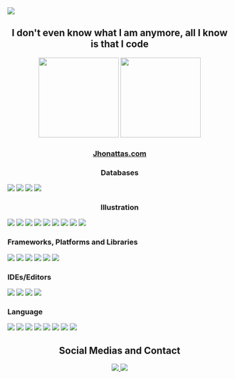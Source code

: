 <div>
  <img src="https://komarev.com/ghpvc/?username=jhonattas&color=blue" />
 </div>
<h2 align="center">I don't even know what I am anymore, all I know is that I code</h2>

<div align="center">
  <img height="180em" src="https://github-readme-stats.vercel.app/api?username=jhonattas&show_icons=true&theme=transparent" />
  <img height="180em" src="https://github-readme-stats.vercel.app/api/top-langs/?username=jhonattas&show_icons=true&theme=transparent&layout=compact&count_private=true" />
 </div>
 
 <h3 align="center"><a href="https://jhonattas.com">Jhonattas.com</a></h3>

<h3 align="center">Databases</h3>
<div style="inline_block">
<img src="https://img.shields.io/badge/Firebase-039BE5?style=for-the-badge&logo=Firebase&logoColor=white">
<img src="https://img.shields.io/badge/MariaDB-003545?style=for-the-badge&logo=mariadb&logoColor=white">
<img src="https://img.shields.io/badge/MongoDB-%234ea94b.svg?style=for-the-badge&logo=mongodb&logoColor=white">
<img src="https://img.shields.io/badge/mysql-%2300f.svg?style=for-the-badge&logo=mysql&logoColor=white">
</div>

<h3 align="center">Illustration</h3>
<div>
<img src="https://img.shields.io/badge/Adobe%20Acrobat%20Reader-EC1C24.svg?style=for-the-badge&logo=Adobe%20Acrobat%20Reader&logoColor=white">
<img src="https://img.shields.io/badge/Adobe%20After%20Effects-9999FF.svg?style=for-the-badge&logo=Adobe%20After%20Effects&logoColor=white">
<img src="https://img.shields.io/badge/adobe%20illustrator-%23FF9A00.svg?style=for-the-badge&logo=adobe%20illustrator&logoColor=white">
<img src="https://img.shields.io/badge/adobe%20photoshop-%2331A8FF.svg?style=for-the-badge&logo=adobe%20photoshop&logoColor=white">
<img src="https://img.shields.io/badge/Adobe%20XD-470137?style=for-the-badge&logo=Adobe%20XD&logoColor=#FF61F6">
<img src="https://img.shields.io/badge/Canva-%2300C4CC.svg?style=for-the-badge&logo=Canva&logoColor=white">
<img src="https://img.shields.io/badge/Dribbble-EA4C89?style=for-the-badge&logo=dribbble&logoColor=white">
<img src="https://img.shields.io/badge/figma-%23F24E1E.svg?style=for-the-badge&logo=figma&logoColor=white">
<img src="https://img.shields.io/badge/Sketch-FFB387?style=for-the-badge&logo=sketch&logoColor=black">
</div>

<h3>Frameworks, Platforms and Libraries</h3>
<div>
<img src="https://img.shields.io/badge/bootstrap-%23563D7C.svg?style=for-the-badge&logo=bootstrap&logoColor=white
<img src="https://img.shields.io/badge/CodeIgniter-%23EF4223.svg?style=for-the-badge&logo=codeIgniter&logoColor=white
<img src="https://img.shields.io/badge/expo-1C1E24?style=for-the-badge&logo=expo&logoColor=#D04A37
<img src="https://img.shields.io/badge/express.js-%23404d59.svg?style=for-the-badge&logo=express&logoColor=%2361DAFB
<img src="https://img.shields.io/badge/Flutter-%2302569B.svg?style=for-the-badge&logo=Flutter&logoColor=white
<img src="https://img.shields.io/badge/jquery-%230769AD.svg?style=for-the-badge&logo=jquery&logoColor=white
<img src="https://img.shields.io/badge/NPM-%23CB3837.svg?style=for-the-badge&logo=npm&logoColor=white
<img src="https://img.shields.io/badge/node.js-6DA55F?style=for-the-badge&logo=node.js&logoColor=white
<img src="https://img.shields.io/badge/rails-%23CC0000.svg?style=for-the-badge&logo=ruby-on-rails&logoColor=white
<img src="https://img.shields.io/badge/react_native-%2320232a.svg?style=for-the-badge&logo=react&logoColor=%2361DAFB
<img src="https://img.shields.io/badge/vuejs-%2335495e.svg?style=for-the-badge&logo=vuedotjs&logoColor=%234FC08D
<img src="https://img.shields.io/badge/webpack-%238DD6F9.svg?style=for-the-badge&logo=webpack&logoColor=black
<img src="https://img.shields.io/badge/WordPress-%23117AC9.svg?style=for-the-badge&logo=WordPress&logoColor=white
https://img.shields.io/badge/yarn-%232C8EBB.svg?style=for-the-badge&logo=yarn&logoColor=white  
</div>

<H3>Hosting/SaaS</h3>
<div>
<img src="https://img.shields.io/badge/AWS-%23FF9900.svg?style=for-the-badge&logo=amazon-aws&logoColor=white">
<img src="https://img.shields.io/badge/Cloudflare-F38020?style=for-the-badge&logo=Cloudflare&logoColor=white">
<img src="https://img.shields.io/badge/DigitalOcean-%230167ff.svg?style=for-the-badge&logo=digitalOcean&logoColor=white">
<img src="https://img.shields.io/badge/firebase-%23039BE5.svg?style=for-the-badge&logo=firebase">
<img src="https://img.shields.io/badge/GoogleCloud-%234285F4.svg?style=for-the-badge&logo=google-cloud&logoColor=white">
<img src="https://img.shields.io/badge/heroku-%23430098.svg?style=for-the-badge&logo=heroku&logoColor=white">
</div>

<h3>IDEs/Editors</h3>
<div>
<img src="https://img.shields.io/badge/Android%20Studio-3DDC84.svg?style=for-the-badge&logo=android-studio&logoColor=white">
<img src="https://img.shields.io/badge/sublime_text-%23575757.svg?style=for-the-badge&logo=sublime-text&logoColor=important">
<img src="https://img.shields.io/badge/Visual%20Studio%20Code-0078d7.svg?style=for-the-badge&logo=visual-studio-code&logoColor=white">
<img src="https://img.shields.io/badge/Xcode-007ACC?style=for-the-badge&logo=Xcode&logoColor=white">
</div>
                                                                                                   
<h3>Language</h3>      
<div>

<img src="https://img.shields.io/badge/css3-%231572B6.svg?style=for-the-badge&logo=css3&logoColor=white">
<img src="https://img.shields.io/badge/html5-%23E34F26.svg?style=for-the-badge&logo=html5&logoColor=white">
<img src="https://img.shields.io/badge/java-%23ED8B00.svg?style=for-the-badge&logo=java&logoColor=white">
<img src="https://img.shields.io/badge/javascript-%23323330.svg?style=for-the-badge&logo=javascript&logoColor=%23F7DF1E">
<img src="https://img.shields.io/badge/kotlin-%237F52FF.svg?style=for-the-badge&logo=kotlin&logoColor=white">
<img src="https://img.shields.io/badge/php-%23777BB4.svg?style=for-the-badge&logo=php&logoColor=white">
<img src="https://img.shields.io/badge/ruby-%23CC342D.svg?style=for-the-badge&logo=ruby&logoColor=white">
<img src="https://img.shields.io/badge/swift-F54A2A?style=for-the-badge&logo=swift&logoColor=white">

</div>
                                                                                                   
                                                                                                   
<h2 align="center">Social Medias and Contact</h2>
<div align="center">

  <a href="mailto:jhonattas@soucriador.com">
    <img src="https://img.shields.io/badge/Gmail-D14836?style=for-the-badge&logo=gmail&logoColor=white" target="_blank" />
  </a>
  <a href="https://www.linkedin.com/in/jhonattas/" target="_blank">
    <img src="https://img.shields.io/badge/-LinkedIn-%230077B5?style=for-the-badge&logo=linkedin&logoColor=white" target="_blank" />
  </a> 
 </div>
